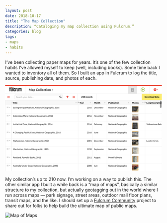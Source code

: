 ```yaml
---
layout: post
date: 2018-10-17
title: "The Map Collection"
description: “Cataloging my map collection using Fulcrum.”
categories: blog
tags:
- maps
- habits
---
```


I’ve been collecting paper maps for years. It’s one of the few collection habits I’ve allowed myself to keep (well, including books). Some time back I wanted to inventory all of them. So I built an app in Fulcrum to log the title, source, publishing date, and photos of each.

![Map Collection](/images/post-images/map-collection.png "Map Collection")

My collection’s up to 210 now. I’m working on a way to publish this. The other similar app I built a while back is a “map of maps”, basically a similar structure to my collection, but actually geotagging out in the world where I run across maps — park signage, street areas, outdoor mall floor plans, transit maps, and the like. I should set up a [Fulcrum Community](https://www.fulcrumapp.com/community "Fulcrum Community") project to share out for folks to help build the ultimate map of public maps.

![Map of Maps](/images/post-images/map-of-maps.png "Map of Maps")
